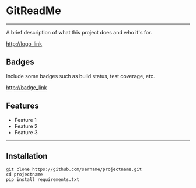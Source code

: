 # GitReadMe
---

A brief description of what this project does and who it's for.

<http://logo_link>

## Badges

Include some badges such as build status, test coverage, etc.

<http://badge_link>

## Features

- Feature 1
- Feature 2
- Feature 3

---
## Installation

    git clone https://github.com/sername/projectname.git
    cd projectname
    pip install requirements.txt
